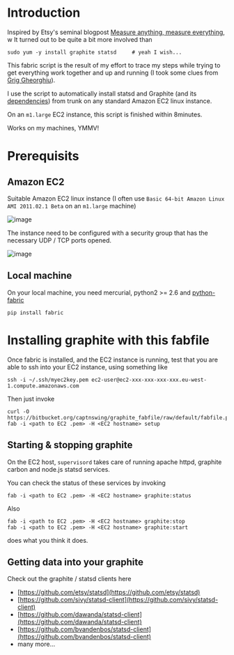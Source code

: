 # Introduction

Inspired by Etsy's seminal blogpost [Measure anything, measure everything](http://codeascraft.etsy.com/2011/02/15/measure-anything-measure-everything),
w
It turned out to be quite a bit more involved than

    sudo yum -y install graphite statsd     # yeah I wish...

This fabric script is the result of my effort to trace my steps while trying to get everything
work together and up and running (I took some clues from [Grig Gheorghiu](http://agiletesting.blogspot.com/2011/04/installing-and-configuring-graphite.html)).

I use the script to automatically install statsd and Graphite (and its [dependencies](http://graphite.readthedocs.org/en/latest/install.html)) from trunk on any standard Amazon EC2 linux instance.

On an `m1.large` EC2 instance, this script is finished within 8minutes.

Works on my machines, YMMV!

# Prerequisits

## Amazon EC2

Suitable Amazon EC2 linux instance (I often use `Basic 64-bit Amazon Linux AMI 2011.02.1 Beta`
on an `m1.large` machine)

![image](https://bitbucket.org/captnswing/graphite_provisioning/raw/default/ec2instance.png)

The instance need to be configured with a security group that has the necessary UDP / TCP ports opened.

![image](https://bitbucket.org/captnswing/graphite_provisioning/raw/default/ec2firewall.png)

## Local machine

On your local machine, you need mercurial, python2 >= 2.6 and [python-fabric](http://docs.fabfile.org)

    pip install fabric

# Installing graphite with this fabfile

Once fabric is installed, and the EC2 instance is running,
test that you are able to ssh into your EC2 instance, using something like

    ssh -i ~/.ssh/myec2key.pem ec2-user@ec2-xxx-xxx-xxx-xxx.eu-west-1.compute.amazonaws.com

Then just invoke

    curl -O https://bitbucket.org/captnswing/graphite_fabfile/raw/default/fabfile.py
    fab -i <path to EC2 .pem> -H <EC2 hostname> setup

## Starting & stopping graphite

On the EC2 host, `supervisord` takes care of running apache httpd, graphite carbon and node.js statsd services.

You can check the status of these services by invoking

    fab -i <path to EC2 .pem> -H <EC2 hostname> graphite:status

Also

    fab -i <path to EC2 .pem> -H <EC2 hostname> graphite:stop
    fab -i <path to EC2 .pem> -H <EC2 hostname> graphite:start

does what you think it does.

## Getting data into your graphite

Check out the graphite / statsd clients here

* [https://github.com/etsy/statsd](https://github.com/etsy/statsd)
* [https://github.com/sivy/statsd-client](https://github.com/sivy/statsd-client)
* [https://github.com/dawanda/statsd-client](https://github.com/dawanda/statsd-client)
* [https://github.com/bvandenbos/statsd-client](https://github.com/bvandenbos/statsd-client)
* many more...




